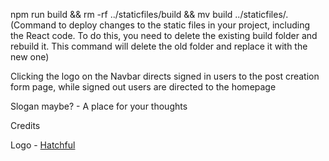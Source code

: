 npm run build && rm -rf ../staticfiles/build && mv build ../staticfiles/.  
(Command to deploy changes to the static files in your project, including the React code. To do this, you need to delete the existing build folder and rebuild it. This command will delete the old folder and replace it with the new one)

Clicking the logo on the Navbar directs signed in users to the post creation form page, while signed out users are directed to the homepage

Slogan maybe? - A place for your thoughts

Credits

Logo - [Hatchful](https://www.shopify.com/tools/logo-maker)